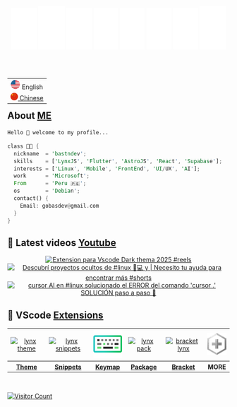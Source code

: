 <!-- Top [Presentation] -->
<div align="center">
  <a href="https://web.facebook.com/bastndev"><img src=".github/assets/svg/on1.svg" width="11.5%" alt="Facebook"></a>
  <a href="https://www.tiktok.com/@bastndev"><img src=".github/assets/svg/on2.svg" width="12%" alt="TikTok"></a>
  <a href="https://bsky.app/profile/bastndev.com"><img src=".github/assets/svg/on3.svg" width="11.5%" alt="Bluesky"></a>
  <a href="https://www.instagram.com/bastndev/"><img src=".github/assets/svg/on4.svg" width="11%" alt="Instagram"></a>
  <a href="https://www.linkedin.com/in/bastndev/"><img src=".github/assets/svg/on5.svg" width="11%" alt="LinkedIn"></a>
  <a href="https://dev.to/bastndev"><img src=".github/assets/svg/on6.svg" width="11.5%" alt="Telegram"></a>
  <a href="https://codepen.io/bastndev "><img src=".github/assets/svg/on7.svg" width="11%" alt="CodePen"></a>
  <a href="https://dev.to/bastndev"><img src=".github/assets/svg/on8.svg" width="12%" alt="Dev.to"></a>
</div>

<!-- Flag US/CN -->
<table align="right">
  <tr><P>ㅤ</P><td><img src=".github/assets/img/us_flag.png" alt="US flag" width="22px" /> English</td></tr>
  <tr><td><a href="https://github.com/bastndev"><img src=".github/assets/img/cn_flag.png" alt="CN flag" width="17px" /> Chinese</a></td></tr>
</table>

<!-- About ME -->

## About [ME](https://www.bastndev.com)

```py
Hello 👋 welcome to my profile...
```

```rs
class 🧑‍💻 {
  nickname  = 'bastndev';
  skills    = ['LynxJS', 'Flutter', 'AstroJS', 'React', 'Supabase'];
  interests = ['Linux', 'Mobile', 'FrontEnd', 'UI/UX', 'AI'];
  work      = 'Microsoft';
  From      = 'Peru 🇵🇪';
  os        = 'Debian';
  contact() {
    Email: gobasdev@gmail.com
  }
}
```

<!-- Youtube channel -->

## 🔴 Latest videos [Youtube](https://youtube.com/@bastndev?sub_confirmation=1)

<div align="center">

<!-- BEGIN YOUTUBE-CARDS -->

[![Extension para Vscode Dark thema 2025  #reels](https://ytcards.demolab.com/?id=h7F9kvvQOLw&title=Extension+para+Vscode+Dark+thema+2025++%23reels&lang=en&timestamp=1744517996&background_color=%230d1117&title_color=%23ffffff&stats_color=%23dedede&max_title_lines=2&width=273&border_radius=10&duration=38 "Extension para Vscode Dark thema 2025  #reels")](https://www.youtube.com/shorts/h7F9kvvQOLw)
[![Descubrí proyectos ocultos de #linux  🐧💻 y | Necesito tu ayuda para encontrar más #shorts](https://ytcards.demolab.com/?id=_IAXOqjpmkQ&title=Descubr%C3%AD+proyectos+ocultos+de+%23linux++%F0%9F%90%A7%F0%9F%92%BB+y+%7C+Necesito+tu+ayuda+para+encontrar+m%C3%A1s+%23shorts&lang=en&timestamp=1743826045&background_color=%230d1117&title_color=%23ffffff&stats_color=%23dedede&max_title_lines=2&width=273&border_radius=10&duration=60 "Descubrí proyectos ocultos de #linux  🐧💻 y | Necesito tu ayuda para encontrar más #shorts")](https://www.youtube.com/shorts/_IAXOqjpmkQ)
[![cursor AI en #linux solucionado el ERROR del comando 'cursor .' SOLUCIÓN paso a paso 💪](https://ytcards.demolab.com/?id=WWU3C3m-pGQ&title=cursor+AI+en+%23linux+solucionado+el+ERROR+del+comando+%27cursor+.%27+SOLUCI%C3%93N+paso+a+paso+%F0%9F%92%AA&lang=en&timestamp=1741627493&background_color=%230d1117&title_color=%23ffffff&stats_color=%23dedede&max_title_lines=2&width=273&border_radius=10&duration=67 "cursor AI en #linux solucionado el ERROR del comando 'cursor .' SOLUCIÓN paso a paso 💪")](https://www.youtube.com/shorts/WWU3C3m-pGQ)

<!-- END YOUTUBE-CARDS -->

</div>

<!-- Vscode extensions -->

## 🔵 VScode [Extensions](https://marketplace.visualstudio.com/publishers/bastndev)

<table align="center" width="100%" style="table-layout: fixed">
  <tr align="center">
    <td>
      <a href="https://marketplace.visualstudio.com/items?itemName=bastndev.lynx-theme" target="_blank" rel="noreferrer">
        <img src="https://bastndev.gallerycdn.vsassets.io/extensions/bastndev/lynx-theme/0.1.0/1743798452081/Microsoft.VisualStudio.Services.Icons.Default" alt="lynx theme" width="70"/>
      </a>
    </td>
    <td>
      <a href="https://marketplace.visualstudio.com/items?itemName=bastndev.lynx-js-snippets" target="_blank" rel="noreferrer">
        <img src="https://bastndev.gallerycdn.vsassets.io/extensions/bastndev/lynx-js-snippets/0.2.0/1745166683713/Microsoft.VisualStudio.Services.Icons.Default" alt="lynx snippets" width="70" />
      </a>
    </td>
    <td>
      <a href="https://marketplace.visualstudio.com/items?itemName=bastndev.lynx-keymap" target="_blank" rel="noreferrer">
        <img src="https://raw.githubusercontent.com/bastndev/Lynx-Keymap/refs/heads/main/assets/images/logo.png" width="70" />
      </a>
    </td>
    <td>
      <a href="https://marketplace.visualstudio.com/items?itemName=bastndev.lynxjs-pack" target="_blank" rel="noreferrer">
        <img src="https://bastndev.gallerycdn.vsassets.io/extensions/bastndev/lynxjs-pack/0.1.0/1745191579610/Microsoft.VisualStudio.Services.Icons.Default" alt="lynx pack" width="70" />
      </a>
    </td>
    <td>
      <a href="https://marketplace.visualstudio.com/items?itemName=bastndev.bracket-lynx" target="_blank" rel="noreferrer">
        <img src="https://bastndev.gallerycdn.vsassets.io/extensions/bastndev/bracket-lynx/0.3.2/1750119273143/Microsoft.VisualStudio.Services.Icons.Default" alt="bracket lynx" width="60" />
      </a>
    </td>
    <td>
      <a href="https://open-vsx.org/namespace/bastndev" target="_blank" rel="noreferrer">
        <img src="https://raw.githubusercontent.com/bastndev/bastndev/refs/heads/main/.github/assets/img/more.webp" alt="more extensions" width="45" />
      </a>
    </td>
  </tr>
  <tr align="center">
    <th><a href="https://github.com/bastndev/Lynx-Theme">Theme</a></th>
    <th><a href="https://github.com/bastndev/Lynx-js-Snippets">Snippets</a></th>
    <th><a href="https://github.com/bastndev/Lynx-Keymap">Keymap</a></th>
    <th><a href="https://github.com/bastndev/LynxJs-Packge">Package</a></th>
    <th><a href="https://github.com/bastndev/Bracket-Lynx">Bracket</a></th>
    <th>MORE</th>
  </tr>
</table>

<br/>

<!-- Visitor counter -->
<p align="center" style="display: flex; align-items: center; gap: 10px;">
  <a href="https://solo.to/bastndev" rel="noopener noreferrer">
    <img src="https://profile-counter.glitch.me/{bastndev}/count.svg" alt="Visitor Count" title="GitHub 😼" />
  </a>
</p>
